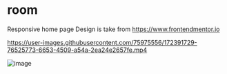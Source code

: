 # room
Responsive home page 
Design is take from https://www.frontendmentor.io



https://user-images.githubusercontent.com/75975556/172391729-76525773-6653-4509-a54a-2ea24e2657fe.mp4

![image](https://user-images.githubusercontent.com/75975556/172392312-31d250eb-8863-4c1a-8381-c94a9828a43d.png)
